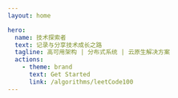 ```yaml
---
layout: home

hero:
  name: 技术探索者
  text: 记录与分享技术成长之路
  tagline: 高可用架构 | 分布式系统 | 云原生解决方案
  actions:
    - theme: brand
      text: Get Started
      link: /algorithms/leetCode100
---
```

